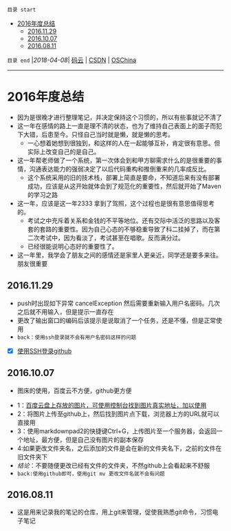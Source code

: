`目录 start`
 
- [2016年度总结](#2016年度总结)
    - [2016.11.29](#20161129)
    - [2016.10.07](#20161007)
    - [2016.08.11](#20160811)

`目录 end` |_2018-04-08_| [码云](https://gitee.com/kcp1104) | [CSDN](http://blog.csdn.net/kcp606) | [OSChina](https://my.oschina.net/kcp1104)
****************************************

# 2016年度总结
- 因为是很晚才进行整理笔记，并决定保持这个习惯的，所以有些事就记不清了
- 这一年在感情的路上一直是理不清的状态，也为了维持自己表面上的面子而犯下大错，后患至今。只怪自己当时就是懒，就是懒的思考。
    - 一心想着她想到很独到，和这样的人在一起能够互补，肯定很有意思。但实际上改变自己的是自己。
- 这一年帮老师做了一个系统，第一次体会到和甲方聊需求什么的是很重要的事情，沟通表达能力的强弱决定了以后代码重构和推倒重来的几率成反比。
    - 这个系统采用的旧的技术栈，部署上简直是要命，不知道后来有没有部署成功，应该是从这开始就体会到了规范化的重要性，然后就开始了Maven的学习之路
- 这一年，应该是这一年2333 拿到了驾照，这个过程也是很有意思值得思考的。
    - 考试之中充斥着关系和金钱的不平等地位。还有交际中活泛的思路以及客套的套路的重要性。因为自己心态的不够稳重导致了科二挂掉了，而在第二次考试中，因为看淡了，考试甚至在唱歌。反而满分过。
    - 已经很能说明心态好的重要性了。
- 这一年里，我学会了朋友之间的感情还是家里人更亲近，同学还是要多来往。朋友很重要

## 2016.11.29
* push时出现如下异常 cancelException 然后需要重新输入用户名密码。几次之后就不用输入，但是提示一直存在
* 更改了输出窗口的编码后该提示是说取消了一个任务，还是不懂，但是正常使用
* `back：使用ssh登录就不会有用户名密码这样的问题`
- [X] [使用SSH登录github](/Linux/Git_Action.md)

## 2016.10.07
- 图床的使用，百度云不方便，github更方便
* 1：[百度云盘上存放的图片，可使用控制台找到图片真实地址，加以使用](http://pan.baidu.com/s/1c2FVvaC#list/path=%2FMD_Images)
* 2：将图片上传至github上，然后找到图片点下载，浏览器上方的URL就可以直接用
* 3：使用markdownpad2的快捷键Ctrl+G，上传图片至一个服务器，会返回一个地址，最方便，但是自己没有图片的副本保存
* 4:如果更改文件夹名，之后添加的文件是会在新的文件夹名下，之前的文件在旧文件夹下
* *结论*：不要随便更改已经有文件的文件夹，不然github上会看起来不舒服
* `back:使用github即可，使用git mv 更改文件名就不会有问题`

## 2016.08.11
- 这是用来记录我的笔记的仓库，用上git来管理，促使我熟悉git命令，习惯电子笔记

